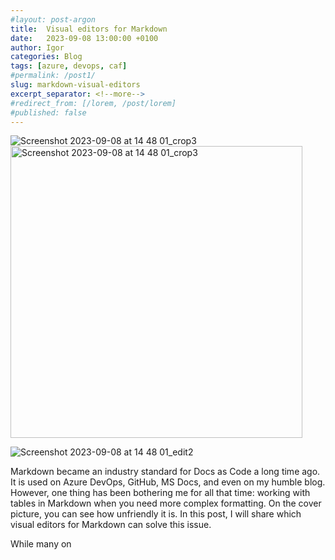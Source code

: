 ```yaml
---
#layout: post-argon
title:  Visual editors for Markdown
date:   2023-09-08 13:00:00 +0100
author: Igor
categories: Blog
tags: [azure, devops, caf]
#permalink: /post1/
slug: markdown-visual-editors
excerpt_separator: <!--more-->
#redirect_from: [/lorem, /post/lorem]
#published: false
---
```

<img alt="Screenshot 2023-09-08 at 14 48 01_crop3" src="https://github.com/iromanovsky/irom.info/assets/15823576/48d94651-5c39-4509-8c15-1e632519f427">

<img width="467" alt="Screenshot 2023-09-08 at 14 48 01_crop3" src="https://github.com/iromanovsky/irom.info/assets/15823576/abcc489a-8503-4ca3-9e2b-84c0e2577e81">

![Screenshot 2023-09-08 at 14 48 01_edit2](https://github.com/iromanovsky/irom.info/assets/15823576/bee5bd07-3fe6-4a5c-a373-c2513aec1fd3)


Markdown became an industry standard for Docs as Code a long time ago. It is used on Azure DevOps, GitHub, MS Docs, and even on my humble blog. However, one thing has been bothering me for all that time: working with tables in Markdown when you need more complex formatting. On the cover picture, you can see how unfriendly it is. In this post, I will share which visual editors for Markdown can solve this issue.

While many on

